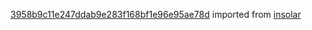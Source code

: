 [3958b9c11e247ddab9e283f168bf1e96e95ae78d](https://github.com/insolar/insolar/commit/3958b9c11e247ddab9e283f168bf1e96e95ae78d) imported from [insolar](https://github.com/insolar/insolar)
